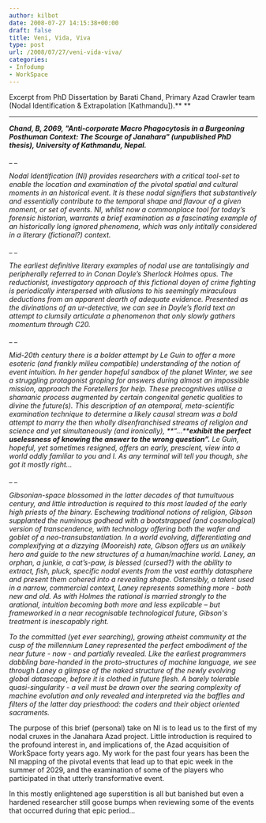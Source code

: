 ```yaml
---
author: kilbot
date: 2008-07-27 14:15:38+00:00
draft: false
title: Veni, Vida, Viva
type: post
url: /2008/07/27/veni-vida-viva/
categories:
- Infodump
- WorkSpace
---
```


Excerpt from PhD Dissertation by Barati Chand, Primary Azad Crawler team (Nodal Identification & Extrapolation [Kathmandu]).** **

** **

_**Chand, B, 2069, "Anti-corporate Macro Phagocytosis in a Burgeoning Posthuman Context: The Scourge of Janahara" (unpublished PhD thesis), University of Kathmandu, Nepal.**_

_ _

_Nodal Identification (NI) provides researchers with a critical tool-set to enable the location and examination of the pivotal spatial and cultural moments in an historical event. It is these nodal signifiers that substantively and essentially contribute to the temporal shape and flavour of a given moment, or set of events. NI, whilst now a commonplace tool for today’s forensic historian, warrants a brief examination as a fascinating example of an historically long ignored phenomena, which was only intitally considered in a literary (fictional?) context._

_ _

_The earliest definitive literary examples of nodal use are tantalisingly and peripherally referred to in Conan Doyle’s Sherlock Holmes opus. The reductionist, investigatory approach of this fictional doyen of crime fighting is periodically interspersed with allusions to his seemingly miraculous deductions from an apparent dearth of adequate evidence. Presented as the divinations of an ur-detective, we can see in Doyle’s florid text an attempt to clumsily articulate a phenomenon that only slowly gathers momentum through C20._

_ _

_Mid-20th century there is a bolder attempt by Le Guin to offer a more esoteric (and frankly milieu compatible) understanding of the notion of event intuition. In her gender hopeful sandbox of the planet Winter, we see a struggling protagonist groping for answers during almost an impossible mission, approach the Foretellers for help. These precognitives utilise a shamanic process augmented by certain congenital genetic qualities to divine the future(s). This description of an atemporal, meta-scientific examination technique to determine a likely causal stream was a bold attempt to marry the then wholly disenfranchised streams of religion and science and yet simultaneously (and ironically), **“…****exhibit the perfect uselessness of knowing the answer to the wrong question”.** Le Guin, hopeful, yet sometimes resigned, offers an early, prescient, view into a world oddly familiar to you and I. As any terminal will tell you though, she got it mostly right…_

_ _

_Gibsonian-space blossomed in the latter decades of that tumultuous century, and little introduction is required to this most lauded of the early high priests of the binary. Eschewing traditional notions of religion, Gibson supplanted the numinous godhead with a bootstrapped (and cosmological) version of transcendence, with technology offering both the wafer and goblet of a neo-transubstantiation. In a world evolving, differentiating and complexifying at a dizzying (Mooreish) rate, Gibson offers us an unlikely hero and guide to the new structures of a human/machine world. Laney, an orphan, a junkie, a cat’s-paw, is blessed (cursed?) with the ability to extract, fish, pluck, specific nodal events from the vast earthly datasphere and present them cohered into a revealing shape. Ostensibly, a talent used in a narrow, commercial context, Laney represents something more - both new and old. As with Holmes the rational is married strongly to the arational, intuition becoming both more and less explicable – but frameworked in a near recognisable technological future, Gibson's treatment is inescapably right._

_To the committed (yet ever searching), growing atheist community at the cusp of the millennium Laney represented the perfect embodiment of the near future - now - and partially revealed. Like the earliest programmers dabbling bare-handed in the proto-structures of machine language, we see through Laney a glimpse of the naked structure of the newly evolving global datascape, before it is clothed in future flesh. A barely tolerable quasi-singularity - a veil must be drawn over the searing complexity of machine evolution and only revealed and interpreted via the baffles and filters of the latter day priesthood: the coders and their object oriented sacraments._

The purpose of this brief (personal) take on NI is to lead us to the first of my nodal cruxes in the Janahara Azad project. Little introduction is required to the profound interest in, and implications of, the Azad acquisition of WorkSpace forty years ago. My work for the past four years has been the NI mapping of the pivotal events that lead up to that epic week in the summer of 2029, and the examination of some of the players who participated in that utterly transformative event.

In this mostly enlightened age superstition is all but banished but even a hardened researcher still goose bumps when reviewing some of the events that occurred during that epic period…

